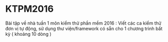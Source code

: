 ﻿# KTPM2016
Bài tập về nhà tuần 1  môn kiểm thử phần mềm 2016 : Viết các ca kiểm thử đơn vị tự động, sử dụng thư viện/framework có sẵn cho 1 chương trình bất kỳ ( khoảng 10 dòng )
 